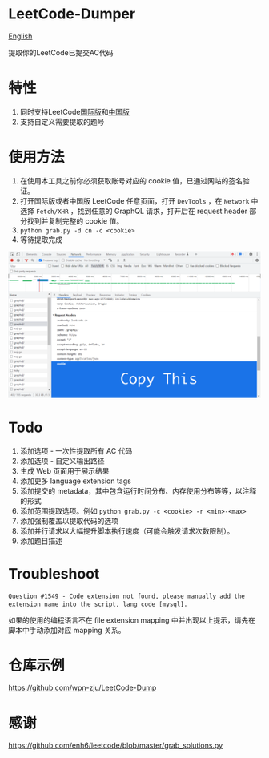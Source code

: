 # LeetCode-Dumper

[English](https://github.com/wpn-zju/LeetCode-Dumper/blob/main/README.md)

提取你的LeetCode已提交AC代码

# 特性
1. 同时支持LeetCode[国际版](https://leetcode.com)和[中国版](https://leetcode.cn)
1. 支持自定义需要提取的题号

# 使用方法
1. 在使用本工具之前你必须获取账号对应的 cookie 值，已通过网站的签名验证。
1. 打开国际版或者中国版 LeetCode 任意页面，打开 `DevTools` ，在 `Network` 中选择 `Fetch/XHR` ，找到任意的 GraphQL 请求，打开后在 request header 部分找到并复制完整的 cookie 值。
1. `python grab.py -d cn -c <cookie>`
1. 等待提取完成

![devtools](devtool-screenshot.png)

# Todo
1. 添加选项 - 一次性提取所有 AC 代码
1. 添加选项 - 自定义输出路径
1. 生成 Web 页面用于展示结果
1. 添加更多 language extension tags
1. 添加提交的 metadata，其中包含运行时间分布、内存使用分布等等，以注释的形式
1. 添加范围提取选项。例如 `python grab.py -c <cookie> -r <min>-<max>`
1. 添加强制覆盖以提取代码的选项
1. 添加并行请求以大幅提升脚本执行速度（可能会触发请求次数限制）。
1. 添加题目描述

# Troubleshoot
```
Question #1549 - Code extension not found, please manually add the extension name into the script, lang code [mysql].
```

如果的使用的编程语言不在 file extension mapping 中并出现以上提示，请先在脚本中手动添加对应 mapping 关系。

# 仓库示例
https://github.com/wpn-zju/LeetCode-Dump

# 感谢
https://github.com/enh6/leetcode/blob/master/grab_solutions.py

